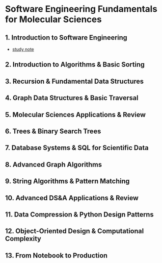 # Software Engineering Fundamentals for Molecular Sciences

## 1. Introduction to Software Engineering

* [study note](https://github.com/SEUNGHO-Y00/MSSE/blob/main/CHEM274B/Introduction.md)

## 2. Introduction to Algorithms & Basic Sorting

## 3. Recursion & Fundamental Data Structures

## 4. Graph Data Structures & Basic Traversal

## 5. Molecular Sciences Applications & Review

## 6. Trees & Binary Search Trees

## 7. Database Systems & SQL for Scientific Data
	
## 8. Advanced Graph Algorithms
	
## 9. String Algorithms & Pattern Matching

## 10. Advanced DS&A Applications & Review

## 11. Data Compression & Python Design Patterns

## 12. Object-Oriented Design & Computational Complexity
	
## 13. From Notebook to Production
